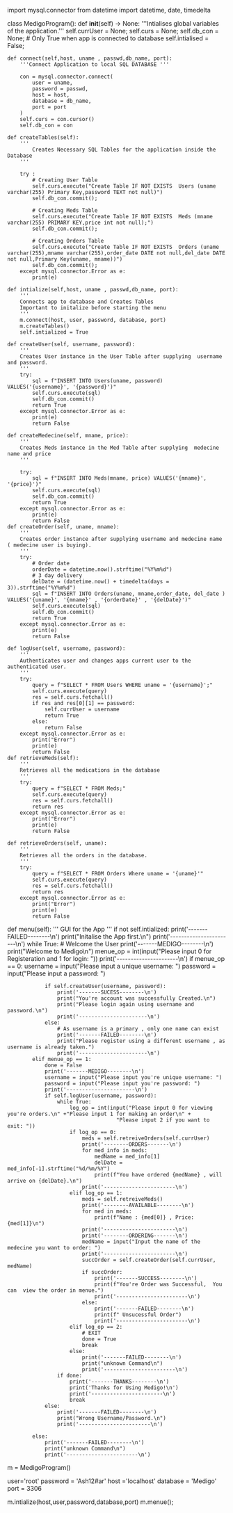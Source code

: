 import mysql.connector
from datetime import datetime, date, timedelta

class MedigoProgram():
    def __init__(self) -> None:
        '''Intialises global variables of the application.'''
        self.currUser = None;
        self.curs = None;
        self.db_con = None;
        # Only True when app is connected to database
        self.intialised = False;
    
    def connect(self,host, uname , passwd,db_name, port):
        '''Connect Application to local SQL DATABASE '''

        con = mysql.connector.connect(
            user = uname,
            password = passwd,
            host = host,
            database = db_name,
            port = port
        )
        self.curs = con.cursor()
        self.db_con = con
    
    def createTables(self):
        '''
            Creates Necessary SQL Tables for the application inside the Database
        '''
        
        try :
            # Creating User Table
            self.curs.execute("Create Table IF NOT EXISTS  Users (uname varchar(255) Primary Key,password TEXT not null)")
            self.db_con.commit();

            # Creating Meds Table
            self.curs.execute("Create Table IF NOT EXISTS  Meds (mname varchar(255) PRIMARY KEY,price int not null);")
            self.db_con.commit();

            # Creating Orders Table
            self.curs.execute("Create Table IF NOT EXISTS  Orders (uname varchar(255),mname varchar(255),order_date DATE not null,del_date DATE not null,Primary Key(uname, mname))")
            self.db_con.commit();
        except mysql.connector.Error as e:
            print(e)

    def intialize(self,host, uname , passwd,db_name, port):
        '''
        Connects app to database and Creates Tables
        Important to initalize before starting the menu
        '''
        m.connect(host, user, password, database, port)
        m.createTables()
        self.intialized = True

    def createUser(self, username, password):
        '''
        Creates User instance in the User Table after supplying  username  and password.
        '''
        try:
            sql = f"INSERT INTO Users(uname, password) VALUES('{username}', '{password}')"
            self.curs.execute(sql)
            self.db_con.commit()
            return True
        except mysql.connector.Error as e:
            print(e)
            return False

    def createMedecine(self, mname, price):
        '''
        Creates Meds instance in the Med Table after supplying  medecine name and price
        '''

        try:
            sql = f"INSERT INTO Meds(mname, price) VALUES('{mname}', '{price}')"
            self.curs.execute(sql)
            self.db_con.commit()
            return True
        except mysql.connector.Error as e:
            print(e)
            return False
    def createOrder(self, uname, mname):
        '''
        Creates order instance after supplying username and medecine name ( medecine user is buying).
        '''
        try:
            # Order date
            orderDate = datetime.now().strftime("%Y%m%d")
            # 3 day delivery
            delDate = (datetime.now() + timedelta(days = 3)).strftime("%Y%m%d")
            sql = f"INSERT INTO Orders(uname, mname,order_date, del_date ) VALUES('{uname}', '{mname}' , '{orderDate}' , '{delDate}')"
            self.curs.execute(sql)
            self.db_con.commit()
            return True
        except mysql.connector.Error as e:
            print(e)
            return False

    def logUser(self, username, password):
        '''
        Authenticates user and changes apps current user to the authenticated user.
        '''
        try:
            query = f"SELECT * FROM Users WHERE uname = '{username}';"
            self.curs.execute(query)
            res = self.curs.fetchall()
            if res and res[0][1] == password:
                self.currUser = username
                return True
            else:
                return False
        except mysql.connector.Error as e:
            print("Error")
            print(e)
            return False
    def retrieveMeds(self):
        '''
        Retrieves all the medications in the database
        '''
        try:
            query = f"SELECT * FROM Meds;"
            self.curs.execute(query)
            res = self.curs.fetchall()
            return res
        except mysql.connector.Error as e:
            print("Error")
            print(e)
            return False

    def retrieveOrders(self, uname):
        '''
        Retrieves all the orders in the database.
        '''
        try:
            query = f"SELECT * FROM Orders Where uname = '{uname}'"
            self.curs.execute(query)
            res = self.curs.fetchall()
            return res
        except mysql.connector.Error as e:
            print("Error")
            print(e)
            return False
   def menu(self):
        '''
        GUI for the App
        '''
        if not self.intialized:
            print('-------FAILED--------\n')
            print("Initalise the App first.\n")
            print('-----------------------\n')
        while True:
            # Welcome the User
            print('-------MEDIGO--------\n')
            print("Welcome to Medigo\n")
            menue_op = int(input("Please input 0 for Registeration and 1 for login: "))
            print('----------------------\n')
            if menue_op == 0:
                username = input("Please input a unique username: ")
                password = input("Please input a password: ")

                if self.createUser(username, password):
                    print('-------SUCESS--------\n')
                    print("You're account was successfully Created.\n")
                    print("Please login again using username and password.\n")
                    print('----------------------\n')
                else:
                    # As username is a primary , only one name can exist
                    print('-------FAILED--------\n')
                    print("Please register using a different username , as username is already taken.")
                    print('----------------------\n')
            elif menue_op == 1:
                done = False
                print('-------MEDIGO--------\n')
                username = input("Please input you're unique username: ")
                password = input("Please input you're password: ")
                print('----------------------\n')
                if self.logUser(username, password):
                    while True:
                        log_op = int(input("Please input 0 for viewing you're orders.\n" +"Please input 1 for making an order\n" +
                                       "Please input 2 if you want to exit: "))
                        if log_op == 0:
                            meds = self.retreiveOrders(self.currUser)
                            print('--------ORDERS-------\n')
                            for med_info in meds:
                                medName = med_info[1]
                                delDate = med_info[-1].strftime("%d/%m/%Y")
                                print(f"You have ordered {medName} , will arrive on {delDate}.\n")
                            print('-----------------------\n')
                        elif log_op == 1:
                            meds = self.retreiveMeds()
                            print('--------AVAILABLE--------\n')
                            for med in meds:
                                print(f"Name : {med[0]} , Price: {med[1]}\n")
                            print('-----------------------\n')
                            print('--------ORDERING-------\n')
                            medName = input("Input the name of the medecine you want to order: ")
                            print('-----------------------\n')
                            succOrder = self.createOrder(self.currUser, medName)
                            if succOrder:
                                print('-------SUCCESS--------\n')
                                print(f"You're Order was Successful,  You can  view the order in menue.")
                                print('-----------------------\n')
                            else:
                                print('-------FAILED--------\n')
                                print(f" Unsucessful Order")
                                print('-----------------------\n')
                        elif log_op == 2:
                            # EXIT
                            done = True
                            break
                        else:
                            print('-------FAILED--------\n')
                            print("unknown Command\n")
                            print('-----------------------\n')
                    if done:
                        print('-------THANKS--------\n')
                        print('Thanks for Using Medigo!\n')
                        print('-----------------------\n')
                        break
                else:
                    print('-------FAILED--------\n')
                    print("Wrong Username/Password.\n")
                    print('-----------------------\n')

            else:
                print('-------FAILED--------\n')
                print("unknown Command\n")
                print('-----------------------\n')


m = MedigoProgram()

user='root'
password = 'Ash12#ar'
host ='localhost'
database = 'Medigo'
port = 3306

m.intialize(host,user,password,database,port)
m.menue();
   
